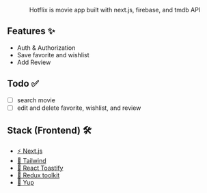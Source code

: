 <p align="center">
  Hotflix is movie app built with next.js, firebase, and tmdb API
</p>

## Features ✨

- Auth & Authorization
- Save favorite and wishlist
- Add Review

## Todo ✅

- [ ] search movie
- [ ] edit and delete favorite, wishlist, and review

## Stack (Frontend) 🛠

- [⚡️ Next.js](https://nextjs.org)
- [💅 Tailwind](https://tailwindcss.com)
- [🍞 React Toastify](https://fkhadra.github.io/react-toastify)
- [🔄 Redux toolkit](https://redux-toolkit.js.org)
- [🧪 Yup](https://github.com/jquense/yup)
